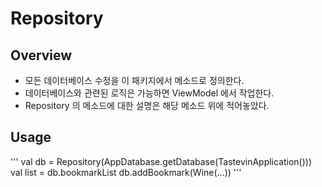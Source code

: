 # Repository

## Overview

- 모든 데이터베이스 수정을 이 패키지에서 메소드로 정의한다.
- 데이터베이스와 관련된 로직은 가능하면 ViewModel 에서 작업한다.
- Repository 의 메소드에 대한 설명은 해당 메소드 위에 적어놓았다.

## Usage

'''
val db = Repository(AppDatabase.getDatabase(TastevinApplication()))
val list = db.bookmarkList
db.addBookmark(Wine(...))
'''